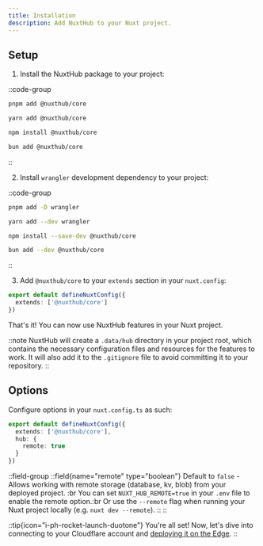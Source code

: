 ```yaml
---
title: Installation
description: Add NuxtHub to your Nuxt project.
---
```



## Setup

1. Install the NuxtHub package to your project:

::code-group

```bash [pnpm]
pnpm add @nuxthub/core
```

```bash [yarn]
yarn add @nuxthub/core
```

```bash [npm]
npm install @nuxthub/core
```

```bash [bun]
bun add @nuxthub/core
```

::

2. Install `wrangler` development dependency to your project:

::code-group

```bash [pnpm]
pnpm add -D wrangler
```

```bash [yarn]
yarn add --dev wrangler
```

```bash [npm]
npm install --save-dev @nuxthub/core
```

```bash [bun]
bun add --dev @nuxthub/core
```

::

3. Add `@nuxthub/core` to your `extends` section in your `nuxt.config`:

```ts [nuxt.config.ts]
export default defineNuxtConfig({
  extends: ['@nuxthub/core']
})
```

That's it! You can now use NuxtHub features in your Nuxt project.

::note
NuxtHub will create a `.data/hub` directory in your project root, which contains the necessary configuration files and resources for the features to work. It will also add it to the `.gitignore` file to avoid committing it to your repository.
::

## Options

Configure options in your `nuxt.config.ts` as such:

```ts [nuxt.config.ts]
export default defineNuxtConfig({
  extends: ['@nuxthub/core'],
  hub: {
    remote: true
  }
})
```

::field-group
  ::field{name="remote" type="boolean"}
    Default to `false` - Allows working with remote storage (database, kv, blob) from your deployed project. :br
    You can set `NUXT_HUB_REMOTE=true` in your `.env` file to enable the remote option.:br
    Or use the `--remote` flag when running your Nuxt project locally (e.g. `nuxt dev --remote`).
  ::
::

::tip{icon="i-ph-rocket-launch-duotone"}
You're all set! Now, let's dive into connecting to your Cloudflare account and [deploying it on the Edge](/docs/getting-started/deploy).
::
